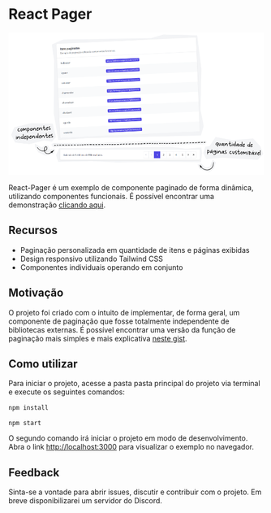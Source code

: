 
# React Pager

<img src="./docs/assets/react-pager.png" height="280">

React-Pager é um exemplo de componente paginado de forma dinâmica, utilizando componentes funcionais. É possível encontrar uma demonstração [clicando aqui]().

## Recursos

- Paginação personalizada em quantidade de itens e páginas exibidas
- Design responsivo utilizando Tailwind CSS
- Componentes individuais operando em conjunto

## Motivação

O projeto foi criado com o intuito de implementar, de forma geral, um componente de paginação que fosse totalmente independente de bibliotecas externas. É possível encontrar uma versão da função de paginação mais simples e mais explicativa [neste gist](https://gist.github.com/hypertenso/0e3ebda4f6cb78e5fa1ade8dda3c4daf).

## Como utilizar

Para iniciar o projeto, acesse a pasta pasta principal do projeto via terminal e execute os seguintes comandos:

```
npm install
```
```
npm start
```
O segundo comando irá iniciar o projeto em modo de desenvolvimento. Abra o link [http://localhost:3000](http://localhost:3000) para visualizar o exemplo no navegador.

## Feedback

Sinta-se a vontade para abrir issues, discutir e contribuir com o projeto. Em breve disponibilizarei um servidor do Discord.